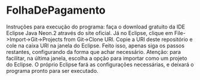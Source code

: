 # FolhaDePagamento

Instruções para execução do programa: faça o download gratuito da IDE Eclipse Java Neon.2 através do site oficial. Já no Eclipse, clique em File->Import->Git->Projects from Git->Clone URl. Copie a URl deste repositório e cole na caixa URl na janela do Eclipse. Feito isso, apenas siga os passos restantes, configurando da forma que achar necessário. Atenção: para facilitar, na última janela, escolha a opção para importar como um projeto do Eclipse. O próprio Eclipse fará as configurações necessárias, e deixará o programa pronto para ser executado.
